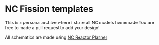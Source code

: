 # NC Fission templates
This is a personal archive where i share all NC models homemade
You are free to made a pull request to add your design!


 
All schematics are made using [NC Reactor Planner](https://github.com/hellrage/NC-Reactor-Planner)
